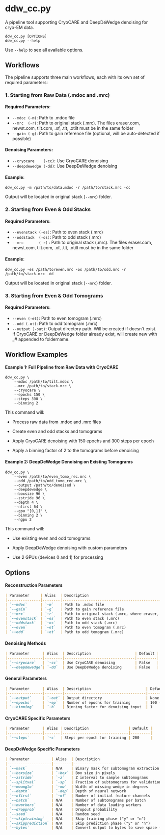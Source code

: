 # ddw_cc.py

A pipeline tool supporting CryoCARE and DeepDeWedge denoising for cryo-EM data.

```
ddw_cc.py [OPTIONS]
ddw_cc.py --help
```

Use `--help` to see all available options.

## Workflows

The pipeline supports three main workflows, each with its own set of required parameters:

### 1. Starting from Raw Data (.mdoc and .mrc)

#### Required Parameters:
- `--mdoc (-m)`: Path to .mdoc file
- `--mrc  (-r)`: Path to original stack (.mrc). The files eraser.com, newst.com, tilt.com, .xf, .tlt, .xtilt must be in the same folder
- `--gain (-g)`: Path to gain reference file (optional, will be auto-detected if possible)

#### Denoising Parameters:
- `--cryocare    (-cc)`: Use CryoCARE denoising
- `--deepdewedge (-dd)`: Use DeepDeWedge denoising

#### Example:

```ddw_cc.py -m /path/to/data.mdoc -r /path/to/stack.mrc -cc```

Output will be located in original stack (`--mrc`) folder.

### 2. Starting from Even & Odd Stacks

#### Required Parameters:
- `--evenstack (-es)`: Path to even stack (.mrc)
- `--oddstack  (-os)`: Path to odd stack (.mrc)
- `--mrc       (-r)` : Path to original stack (.mrc). The files eraser.com, newst.com, tilt.com, .xf, .tlt, .xtilt must be in the same folder

#### Example:

```ddw_cc.py -es /path/to/even.mrc -os /path/to/odd.mrc -r /path/to/stack.mrc -dd```

Output will be located in original stack (`--mrc`) folder.

### 3. Starting from Even & Odd Tomograms

#### Required Parameters:
- `--even (-et)`: Path to even tomogram (.mrc)
- `--odd (-ot)`: Path to odd tomogram (.mrc)
- `--output (-out)`: Output directory path. Will be created if doesn't exist. If CryoCARE or DeepDeWedge folder already exist, will create new with _# appended to foldername.

## Workflow Examples ##

#### Example 1: Full Pipeline from Raw Data with CryoCARE ####
```
ddw_cc.py \
    --mdoc /path/to/tilt.mdoc \
    --mrc /path/to/stack.mrc \
    --cryocare \
    --epochs 150 \
    --steps 300 \
    --binning 2
```
    
This command will:

- Process raw data from .mdoc and .mrc files

- Create even and odd stacks and tomograms

- Apply CryoCARE denoising with 150 epochs and 300 steps per epoch

- Apply a binning factor of 2 to the tomograms before denoising

#### Example 2: DeepDeWedge Denoising on Existing Tomograms ####

```
ddw_cc.py \
    --even /path/to/even_tomo_rec.mrc \
    --odd /path/to/odd_tomo_rec.mrc \
    --output /path/to/denoised \
    --deepdewedge \
    --boxsize 96 \
    --zstride 96 \
    --depth 4 \
    --nfirst 64 \
    --gpu "[0,1]" \
    --binning 2 \
    --ngpu 2
```

This command will:

- Use existing even and odd tomograms

- Apply DeepDeWedge denoising with custom parameters

- Use 2 GPUs (devices 0 and 1) for processing

## Options
#### Reconstruction Parameters
```markdown
| Parameter     | Alias  | Description                                                   | Default |
|---------------|--------|---------------------------------------------------------------|---------|
| `--mdoc`      | `-m`   | Path to .mdoc file                                            | None    |
| `--gain`      | `-g`   | Path to gain reference file                                   | None    |
| `--mrc`       | `-r`   | Path to original stack (.mrc, where eraser, newst, tilt, .tlt, .xf, .xtilt are) | None    |
| `--evenstack` | `-es`  | Path to even stack (.mrc)                                     | None    |
| `--oddstack`  | `-os`  | Path to odd stack (.mrc)                                      | None    |
| `--even`      | `-et`  | Path to even tomogram (.mrc)                                  | None    |
| `--odd`       | `-ot`  | Path to odd tomogram (.mrc)                                   | None    |
``` 
#### Denoising Methods
```markdown
| Parameter      | Alias  | Description                    | Default |
|----------------|--------|--------------------------------|---------|
| `--cryocare`   | `-cc`  | Use CryoCARE denoising         | False   |
| `--deepdewedge`| `-dd`  | Use DeepDeWedge denoising      | False   |
```
#### General Parameters
```markdown
| Parameter      | Alias  | Description                         | Default                         |
|----------------|--------|-------------------------------------|---------------------------------|
| `--output`     | `-out` | Output directory                    | None                            |
| `--epochs`     | `-ep`  | Number of epochs for training       | 100 (CryoCARE), 200 (DeepDeWedge) |
| `--binning`    | `-b`   | Binning factor for denoising input  | 1                               |
```
#### CryoCARE Specific Parameters
```markdown
| Parameter      | Alias | Description                  | Default |
|----------------|-------|------------------------------|---------|
| `--steps`      | `-s`  | Steps per epoch for training | 200     |
```
#### DeepDeWedge Specific Parameters
```markdown
| Parameter          | Alias  | Description                                              | Default |
|--------------------|--------|----------------------------------------------------------|---------|
| `--mask`           | N/A    | Binary mask for subtomogram extraction                   | None    |
| `--boxsize`        | `-box` | Box size in pixels                                       | 72      |
| `--zstride`        | `-z`   | Z interval to sample subtomograms                        | 72      |
| `--splitval`       | `-sp`  | Fraction of subtomograms for validation                  | 0.1     |
| `--mwangle`        | `-mw`  | Width of missing wedge in degrees                        | 70.0    |
| `--depth`          | `-dep` | Depth of neural network                                  | 3       |
| `--nfirst`         | `-nf`  | Number of initial feature channels                       | 32      |
| `--batch`          | N/A    | Number of subtomograms per batch                         | 5       |
| `--nworkers`       | N/A    | Number of data loading workers                           | 8       |
| `--dropprob`       | N/A    | Dropout probability                                      | 0.0     |
| `--seed`           | N/A    | Random seed                                              | 42      |
| `--skiptraining`   | N/A    | Skip training phase ("y" or "n")                         | "n"     |
| `--skipprediction` | N/A    | Skip prediction phase ("y" or "n")                       | "n"     |
| `--bytes`          | N/A    | Convert output to bytes to save space ("y" or "n")       | "n"     |
```

